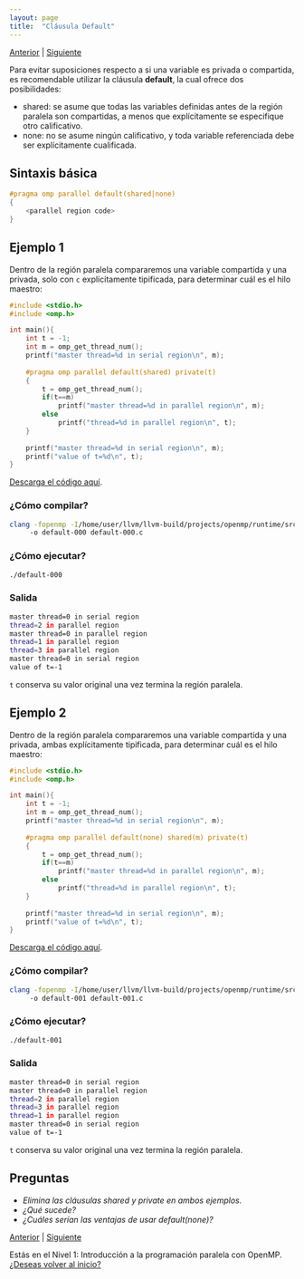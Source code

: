 ```yaml
---
layout: page
title:  "Cláusula Default"
---
```

[Anterior](private-000.html) | [Siguiente](single-000.html)

Para evitar suposiciones respecto a si una variable es privada o compartida, es recomendable utilizar la cláusula **default**, la cual ofrece dos posibilidades:
* shared: se asume que todas las variables definidas antes de la región paralela son compartidas, a menos que explícitamente se especifique otro calificativo.
* none: no se asume ningún calificativo, y toda variable referenciada debe ser explícitamente cualificada.

## Sintaxis básica
```c
#pragma omp parallel default(shared|none) 
{
    <parallel region code>
}
``` 
## Ejemplo 1
Dentro de la región paralela compararemos una variable compartida y una privada, solo con `c`  explícitamente tipificada, para determinar cuál es el hilo maestro:
```c
#include <stdio.h>
#include <omp.h>

int main(){
    int t = -1;
    int m = omp_get_thread_num();
    printf("master thread=%d in serial region\n", m);
    
    #pragma omp parallel default(shared) private(t)
    {
        t = omp_get_thread_num();
        if(t==m)
            printf("master thread=%d in parallel region\n", m);
        else
            printf("thread=%d in parallel region\n", t);
    }
    
    printf("master thread=%d in serial region\n", m);
    printf("value of t=%d\n", t);
}
```
[Descarga el código aquí](../codigo/default-000.c).

### ¿Cómo compilar?
```bash
clang -fopenmp -I/home/user/llvm/llvm-build/projects/openmp/runtime/src/ 
     -o default-000 default-000.c
```
### ¿Cómo ejecutar?
```bash
./default-000 
```
### Salida
```bash
master thread=0 in serial region
thread=2 in parallel region
master thread=0 in parallel region
thread=1 in parallel region
thread=3 in parallel region
master thread=0 in serial region
value of t=-1
```
`t` conserva su valor original una vez termina la región paralela.

## Ejemplo 2
Dentro de la región paralela compararemos una variable compartida y una privada, ambas explícitamente tipificada, para determinar cuál es el hilo maestro:
```c
#include <stdio.h>
#include <omp.h>

int main(){
    int t = -1;
    int m = omp_get_thread_num();
    printf("master thread=%d in serial region\n", m);
    
    #pragma omp parallel default(none) shared(m) private(t)
    {
        t = omp_get_thread_num();
        if(t==m)
            printf("master thread=%d in parallel region\n", m);
        else
            printf("thread=%d in parallel region\n", t);
    }
    
    printf("master thread=%d in serial region\n", m);
    printf("value of t=%d\n", t);
}
```
[Descarga el código aquí](../codigo/default-001.c).

### ¿Cómo compilar?
```bash
clang -fopenmp -I/home/user/llvm/llvm-build/projects/openmp/runtime/src/ 
     -o default-001 default-001.c
```
### ¿Cómo ejecutar?
```bash
./default-001 
```
### Salida
```bash
master thread=0 in serial region
master thread=0 in parallel region
thread=2 in parallel region
thread=3 in parallel region
thread=1 in parallel region
master thread=0 in serial region
value of t=-1
```
`t` conserva su valor original una vez termina la región paralela.

## Preguntas
* _Elimina las cláusulas shared y private en ambos ejemplos._
* _¿Qué sucede?_
* _¿Cuáles serían las ventajas de usar default(none)?_

[Anterior](private-000.html) | [Siguiente](single-000.html)

<div class=coursetitle>Estás en el Nivel 1: Introducción a la programación paralela con OpenMP. <a href="main.html">¿Deseas volver al inicio?</a> </div>
